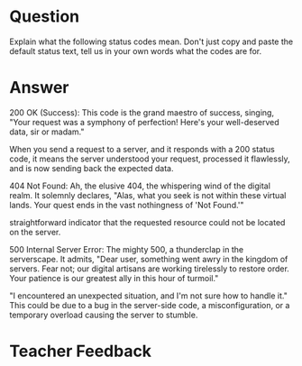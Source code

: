 # Question
Explain what the following status codes mean. Don't just copy and paste the default status text, tell us in your own words what the codes are for.

# Answer

200 OK (Success):
This code is the grand maestro of success, singing, "Your request was a symphony of perfection! Here's your well-deserved data, sir or madam."

When you send a request to a server, and it responds with a 200 status code, it means the server understood your request, processed it flawlessly, and is now sending back the expected data.

404 Not Found:
Ah, the elusive 404, the whispering wind of the digital realm. It solemnly declares, "Alas, what you seek is not within these virtual lands. Your quest ends in the vast nothingness of 'Not Found.'"

straightforward indicator that the requested resource could not be located on the server.

500 Internal Server Error:
The mighty 500, a thunderclap in the serverscape. It admits, "Dear user, something went awry in the kingdom of servers. Fear not; our digital artisans are working tirelessly to restore order. Your patience is our greatest ally in this hour of turmoil."

"I encountered an unexpected situation, and I'm not sure how to handle it." This could be due to a bug in the server-side code, a misconfiguration, or a temporary overload causing the server to stumble.

# Teacher Feedback